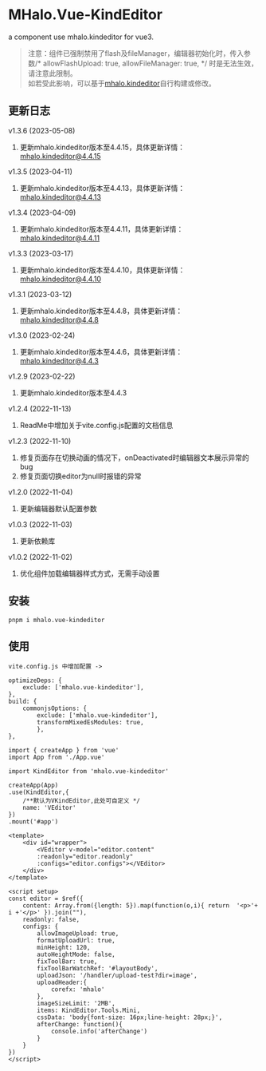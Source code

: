 # MHalo.Vue-KindEditor

a component use mhalo.kindeditor for vue3.

> 注意：组件已强制禁用了flash及fileManager，编辑器初始化时，传入参数/* allowFlashUpload: true, allowFileManager: true, */ 时是无法生效，请注意此限制。  
如若受此影响，可以基于[mhalo.kindeditor](https://www.npmjs.com/package/mhalo.kindeditor)自行构建或修改。


## 更新日志
v1.3.6 (2023-05-08)  
1. 更新mhalo.kindeditor版本至4.4.15，具体更新详情： [mhalo.kindeditor@4.4.15](https://github.com/mHalo/mhalo.kindeditor/blob/main/UPDATE.md#v4415-2023-05-08)

v1.3.5 (2023-04-11)  
1. 更新mhalo.kindeditor版本至4.4.13，具体更新详情： [mhalo.kindeditor@4.4.13](https://github.com/mHalo/mhalo.kindeditor/blob/main/UPDATE.md#v4413-2023-04-11)

v1.3.4 (2023-04-09)  
1. 更新mhalo.kindeditor版本至4.4.11，具体更新详情： [mhalo.kindeditor@4.4.11](https://github.com/mHalo/mhalo.kindeditor/blob/main/UPDATE.md#v4411-2023-04-09)

v1.3.3 (2023-03-17)  
1. 更新mhalo.kindeditor版本至4.4.10，具体更新详情： [mhalo.kindeditor@4.4.10](https://github.com/mHalo/mhalo.kindeditor/blob/main/UPDATE.md#v449-2023-03-17)

v1.3.1 (2023-03-12)  
1. 更新mhalo.kindeditor版本至4.4.8，具体更新详情： [mhalo.kindeditor@4.4.8](https://github.com/mHalo/mhalo.kindeditor/blob/main/UPDATE.md#v448-2023-03-09)

v1.3.0 (2023-02-24)  
1. 更新mhalo.kindeditor版本至4.4.6，具体更新详情： [mhalo.kindeditor@4.4.3](https://github.com/mHalo/mhalo.kindeditor)

v1.2.9 (2023-02-22)  
1. 更新mhalo.kindeditor版本至4.4.3

v1.2.4 (2022-11-13)  
1. ReadMe中增加关于vite.config.js配置的文档信息

v1.2.3 (2022-11-10)  
1. 修复页面存在切换动画的情况下，onDeactivated时编辑器文本展示异常的bug
2. 修复页面切换editor为null时报错的异常

v1.2.0 (2022-11-04)  
1. 更新编辑器默认配置参数

v1.0.3 (2022-11-03)  
1. 更新依赖库

v1.0.2 (2022-11-02)  
1. 优化组件加载编辑器样式方式，无需手动设置

## 安装
```
pnpm i mhalo.vue-kindeditor
```

## 使用
```
vite.config.js 中增加配置 ->

optimizeDeps: {
    exclude: ['mhalo.vue-kindeditor'], 
},
build: {
    commonjsOptions: { 
        exclude: ['mhalo.vue-kindeditor'], 
        transformMixedEsModules: true,
        },
},

```

```
import { createApp } from 'vue'
import App from './App.vue'

import KindEditor from 'mhalo.vue-kindeditor'

createApp(App)
.use(KindEditor,{ 
    /**默认为VKindEditor,此处可自定义 */ 
    name: 'VEditor' 
})
.mount('#app')

```

```
<template>
    <div id="wrapper">
        <VEditor v-model="editor.content" 
        :readonly="editor.readonly"
        :configs="editor.configs"></VEditor>
    </div>
</template>

<script setup>
const editor = $ref({
    content: Array.from({length: 5}).map(function(o,i){ return  '<p>'+ i +'</p>' }).join(""),
    readonly: false,
    configs: {
        allowImageUpload: true,
        formatUploadUrl: true,
        minHeight: 120,
        autoHeightMode: false,
        fixToolBar: true, 
        fixToolBarWatchRef: '#layoutBody',
        uploadJson: '/handler/upload-test?dir=image',
        uploadHeader:{
            corefx: 'mhalo'
        },
        imageSizeLimit: '2MB',
        items: KindEditor.Tools.Mini,
        cssData: 'body{font-size: 16px;line-height: 28px;}',
        afterChange: function(){
            console.info('afterChange')
        }
    }
})
</script>

```
